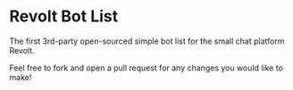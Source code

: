 # Revolt Bot List
The first 3rd-party open-sourced simple bot list for the small chat platform Revolt. 

Feel free to fork and open a pull request for any changes you would like to make!
